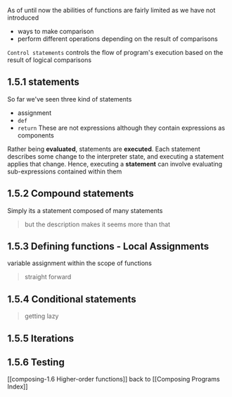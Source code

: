 As of until now the abilities of functions are fairly limited as we have not introduced
- ways to make comparison
- perform different operations depending on the result of comparisons

`Control statements` controls the flow of program's execution based on the result of logical comparisons

## 1.5.1 statements

So far we've seen three kind of statements 
- assignment
- `def`
- `return`
These are not expressions although they contain expressions as components

Rather being **evaluated**, statements are **executed**.
Each statement describes some change to the interpreter state, and executing a statement applies that change.
Hence, executing a **statement** can involve evaluating sub-expressions contained within them

## 1.5.2 Compound statements

Simply its a statement composed of many statements

> but the description makes it seems more than that

## 1.5.3 Defining functions - Local Assignments

variable assignment within the scope of functions

> straight forward

## 1.5.4 Conditional statements

> getting lazy


## 1.5.5 Iterations

## 1.5.6 Testing


[[composing-1.6 Higher-order functions]]
back to [[Composing Programs Index]]
